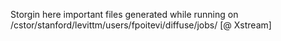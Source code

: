 Storgin here important files generated while running on /cstor/stanford/levittm/users/fpoitevi/diffuse/jobs/ [@ Xstream]

